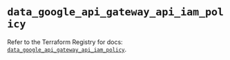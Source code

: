 # `data_google_api_gateway_api_iam_policy`

Refer to the Terraform Registry for docs: [`data_google_api_gateway_api_iam_policy`](https://registry.terraform.io/providers/hashicorp/google-beta/5.15.0/docs/data-sources/google_api_gateway_api_iam_policy).
